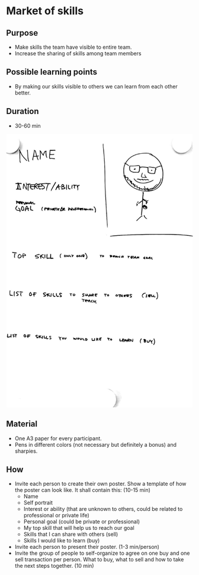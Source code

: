 # Market of skills

## Purpose

-  Make skills the team have visible to entire team.
-  Increase the sharing of skills among team members

## Possible learning points

-  By making our skills visible to others we can learn from each other better.

## Duration

-  30-60 min

![](images/graph3.png)

## Material

-  One A3 paper for every participant.
-  Pens in different colors (not necessary but definitely a bonus) and sharpies.

## How

-  Invite each person to create their own poster. Show a template of how the poster can look like. It shall contain this: (10-15 min)
   -  Name
   -  Self portrait
   -  Interest or ability (that are unknown to others, could be related to professional or private life)
   -  Personal goal (could be private or professional)
   -  My top skill that will help us to reach our goal
   -  Skills that I can share with others (sell)
   -  Skills I would like to learn (buy)
-  Invite each person to present their poster. (1-3 min/person)
-  Invite the group of people to self-organize to agree on one buy and one sell transaction per person. What to buy, what to sell and how to take the next steps together. (10 min)

